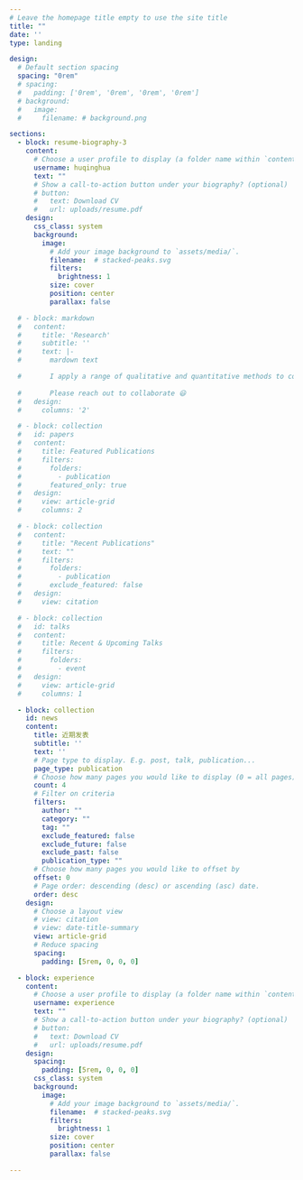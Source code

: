 ```yaml
---
# Leave the homepage title empty to use the site title
title: ""
date: ''
type: landing

design:
  # Default section spacing
  spacing: "0rem"
  # spacing:
  #   padding: ['0rem', '0rem', '0rem', '0rem']
  # background:
  #   image:
  #     filename: # background.png

sections:
  - block: resume-biography-3
    content:
      # Choose a user profile to display (a folder name within `content/authors/`)
      username: huqinghua
      text: ""
      # Show a call-to-action button under your biography? (optional)
      # button:
      #   text: Download CV
      #   url: uploads/resume.pdf
    design:
      css_class: system
      background:
        image:
          # Add your image background to `assets/media/`.
          filename:  # stacked-peaks.svg
          filters:
            brightness: 1
          size: cover
          position: center
          parallax: false

  # - block: markdown
  #   content:
  #     title: 'Research'
  #     subtitle: ''
  #     text: |-
  #       mardown text

  #       I apply a range of qualitative and quantitative methods to comprehensively investigate the role of science and technology in the economy.
        
  #       Please reach out to collaborate 😃
  #   design:
  #     columns: '2'

  # - block: collection
  #   id: papers
  #   content:
  #     title: Featured Publications
  #     filters:
  #       folders:
  #         - publication
  #       featured_only: true
  #   design:
  #     view: article-grid
  #     columns: 2

  # - block: collection
  #   content:
  #     title: "Recent Publications"
  #     text: ""
  #     filters:
  #       folders:
  #         - publication
  #       exclude_featured: false
  #   design:
  #     view: citation

  # - block: collection
  #   id: talks
  #   content:
  #     title: Recent & Upcoming Talks
  #     filters:
  #       folders:
  #         - event
  #   design:
  #     view: article-grid
  #     columns: 1

  - block: collection
    id: news
    content:
      title: 近期发表
      subtitle: ''
      text: ''
      # Page type to display. E.g. post, talk, publication...
      page_type: publication
      # Choose how many pages you would like to display (0 = all pages)
      count: 4
      # Filter on criteria
      filters:
        author: ""
        category: ""
        tag: ""
        exclude_featured: false
        exclude_future: false
        exclude_past: false
        publication_type: ""
      # Choose how many pages you would like to offset by
      offset: 0
      # Page order: descending (desc) or ascending (asc) date.
      order: desc
    design:
      # Choose a layout view
      # view: citation
      # view: date-title-summary
      view: article-grid
      # Reduce spacing
      spacing:
        padding: [5rem, 0, 0, 0]

  - block: experience
    content:
      # Choose a user profile to display (a folder name within `content/authors/`)
      username: experience
      text: ""
      # Show a call-to-action button under your biography? (optional)
      # button:
      #   text: Download CV
      #   url: uploads/resume.pdf
    design:
      spacing:
        padding: [5rem, 0, 0, 0]
      css_class: system
      background:
        image:
          # Add your image background to `assets/media/`.
          filename:  # stacked-peaks.svg
          filters:
            brightness: 1
          size: cover
          position: center
          parallax: false

---
```

